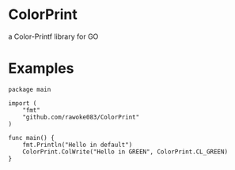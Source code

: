 ColorPrint
==========

a Color-Printf library for GO

Examples
==========

    package main

    import (
	    "fmt"
	    "github.com/rawoke083/ColorPrint"
    )

    func main() {
	    fmt.Println("Hello in default")
	    ColorPrint.ColWrite("Hello in GREEN", ColorPrint.CL_GREEN)
    }
